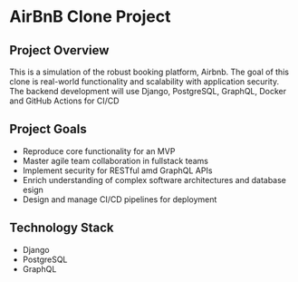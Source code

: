 # AirBnB Clone Project
## Project Overview
This is a simulation of the robust booking platform, Airbnb. The goal of this clone is real-world functionality and scalability with application security. The backend development will use Django, PostgreSQL, GraphQL, Docker and GitHub Actions for CI/CD 

## Project Goals
- Reproduce core functionality for an MVP
- Master agile team  collaboration in fullstack teams
- Implement security for RESTful amd GraphQL APIs
- Enrich understanding of complex software architectures and database esign
- Design and manage CI/CD pipelines for deployment

## Technology Stack
- Django
- PostgreSQL
- GraphQL
